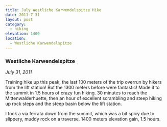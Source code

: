 ```yaml
---
title: July Westliche Karwendelspitze Hike
date: 2011-7-31
layout: post
category:
  - hiking
elevation: 1400
location:
  - Westliche Karwendelspitze
---
```


### Westliche Karwendelspitze
<i>July 31, 2011</i>

Training hike up this peak, the last 100 meters of the trip overrun by hikers from the lift station! But the 1300 meters before were fantastic! Made it to the summit in 1.5 hours of crazy fun hiking. 30 minutes to reach the Mittenwalderhuette, then an hour of excellent scrambling and steep hiking up rock steps and the steep basin below the lift station.

I took a via ferrata down from the summit, which was a bit spicy due to slippery, muddy rock on a traverse. 1400 meters elevation gain, 1.5 hours.
